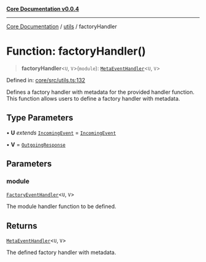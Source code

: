 [**Core Documentation v0.0.4**](../../README.md)

***

[Core Documentation](../../modules.md) / [utils](../README.md) / factoryHandler

# Function: factoryHandler()

> **factoryHandler**\<`U`, `V`\>(`module`): [`MetaEventHandler`](../../declarations/interfaces/MetaEventHandler.md)\<`U`, `V`\>

Defined in: [core/src/utils.ts:132](https://github.com/stonemjs/core/blob/8c14a336c794eb98d8513b950cb1c2786962eaaf/src/utils.ts#L132)

Defines a factory handler with metadata for the provided handler function.
This function allows users to define a factory handler with metadata.

## Type Parameters

• **U** *extends* [`IncomingEvent`](../../events/IncomingEvent/classes/IncomingEvent.md) = [`IncomingEvent`](../../events/IncomingEvent/classes/IncomingEvent.md)

• **V** = [`OutgoingResponse`](../../events/OutgoingResponse/classes/OutgoingResponse.md)

## Parameters

### module

[`FactoryEventHandler`](../../declarations/type-aliases/FactoryEventHandler.md)\<`U`, `V`\>

The module handler function to be defined.

## Returns

[`MetaEventHandler`](../../declarations/interfaces/MetaEventHandler.md)\<`U`, `V`\>

The defined factory handler with metadata.
